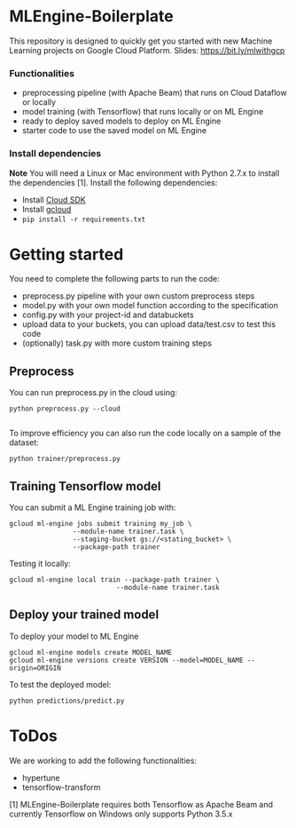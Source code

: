 MLEngine-Boilerplate
====================

This repository is designed to quickly get you started with new Machine Learning projects on Google Cloud Platform.
Slides: https://bit.ly/mlwithgcp

### Functionalities
- preprocessing pipeline (with Apache Beam) that runs on Cloud Dataflow or locally
- model training (with Tensorflow) that runs locally or on ML Engine
- ready to deploy saved models to deploy on ML Engine
- starter code to use the saved model on ML Engine

### Install dependencies
**Note** You will need a Linux or Mac environment with Python 2.7.x to install the dependencies [1].
Install the following dependencies:
 * Install [Cloud SDK](https://cloud.google.com/sdk/)
 * Install [gcloud](https://cloud.google.com/sdk/gcloud/)
 * ```pip install -r requirements.txt```

# Getting started

You need to complete the following parts to run the code:
- preprocess.py pipeline with your own custom preprocess steps
- model.py with your own model function according to the specification
- config.py with your project-id and databuckets
- upload data to your buckets, you can upload data/test.csv to test this code
- (optionally) task.py with more custom training steps

## Preprocess

You can run preprocess.py in the cloud using:
```
python preprocess.py --cloud
      
```

To improve efficiency you can also run the code locally on a sample of the dataset:
```
python trainer/preprocess.py
```

## Training Tensorflow model
You can submit a ML Engine training job with:
```
gcloud ml-engine jobs submit training my_job \
                --module-name trainer.task \
                --staging-bucket gs://<stating_bucket> \
                --package-path trainer
```
Testing it locally:
```
gcloud ml-engine local train --package-path trainer \
                           --module-name trainer.task
```

## Deploy your trained model
To deploy your model to ML Engine
```
gcloud ml-engine models create MODEL_NAME
gcloud ml-engine versions create VERSION --model=MODEL_NAME --origin=ORIGIN
```
To test the deployed model:
```
python predictions/predict.py
```

# ToDos
We are working to add the following functionalities:
- hypertune
- tensorflow-transform

[1] MLEngine-Boilerplate requires both Tensorflow as Apache Beam and currently Tensorflow on Windows only supports Python 3.5.x
